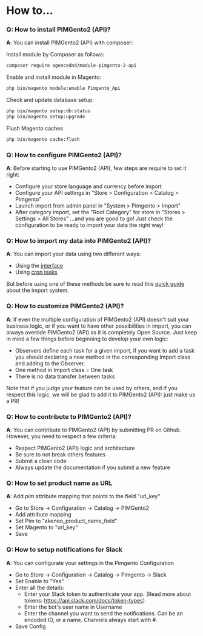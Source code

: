 # How to...

### Q: How to install PIMGento2 (API)?
**A**: You can install PIMGento2 (API) with composer:

Install module by Composer as follows:

```bash
composer require agencednd/module-pimgento-2-api
```

Enable and install module in Magento:

```bash
php bin/magento module:enable Pimgento_Api
```

Check and update database setup:
```bash
php bin/magento setup:db:status
php bin/magento setup:upgrade
```

Flush Magento caches
```bash
php bin/magento cache:flush
```

### Q: How to configure PIMGento2 (API)?
**A**: Before starting to use PIMGento2 (API), few steps are require to set it right:
* Configure your store language and currency before import
* Configure your API settings in "Store > Configuration > Catalog > Pimgento"
* Launch import from admin panel in "System > Pimgento > Import"
* After category import, set the "Root Category" for store in "Stores > Settings > All Stores"
...and you are good to go! Just check the configuration to be ready to import your data the right way!

### Q: How to import my data into PIMGento2 (API)?
**A**: You can import your data using two different ways:
* Using the [interface](../features/pimgento_interface.md)
* Using [cron tasks](../features/pimgento_cron.md)

But before using one of these methods be sure to read this [quick guide](../features/pimgento_import.md) about the import system.

### Q: How to customize PIMGento2 (API)?
**A**: If even the multiple configuration of PIMGento2 (API) doesn't suit your business logic, or if you want to have other possibilities in import, you can always override PIMGento2 (API) as it is completely Open Source. Just keep in mind a few things before beginning to develop your own logic:
* Observers define each task for a given import, if you want to add a task you should declaring a new method in the corresponding Import class and adding to the Observer.
* One method in Import class = One task
* There is no data transfer between tasks

Note that if you judge your feature can be used by others, and if you respect this logic, we will be glad to add it to PIMGento2 (API): just make us a PR!

### Q: How to contribute to PIMGento2 (API)?
**A**: You can contribute to PIMGento2 (API) by submitting PR on Github. However, you need to respect a few criteria:
* Respect PIMGento2 (API) logic and architecture
* Be sure to not break others features
* Submit a clean code
* Always update the documentation if you submit a new feature

### Q: How to set product name as URL
**A**: Add pim attribute mapping that points to the field "url_key"
* Go to Store -> Configuration -> Catalog -> PIMGento2
* Add attribute mapping
* Set Pim to "akeneo_product_name_field"
* Set Magento to "url_key"
* Save

### Q: How to setup notifications for Slack
**A**: You can configurate your settings in the Pimgento Configuration
* Go to Store -> Configuration -> Catalog -> Pimgento -> Slack
* Set Enable to "Yes"
* Enter all the details:
    * Enter your Slack token to authenticate your app. (Read more about tokens: https://api.slack.com/docs/token-types)
    * Enter the bot's user name in Username
    * Enter the channel you want to send the notifications. Can be an encoded ID, or a name. Channels always start with #.
* Save Config
